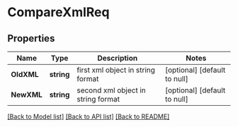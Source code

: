 # CompareXmlReq

## Properties
Name | Type | Description | Notes
------------ | ------------- | ------------- | -------------
**OldXML** | **string** | first xml object in string format | [optional] [default to null]
**NewXML** | **string** | second xml object in string format | [optional] [default to null]

[[Back to Model list]](../README.md#documentation-for-models) [[Back to API list]](../README.md#documentation-for-api-endpoints) [[Back to README]](../README.md)

